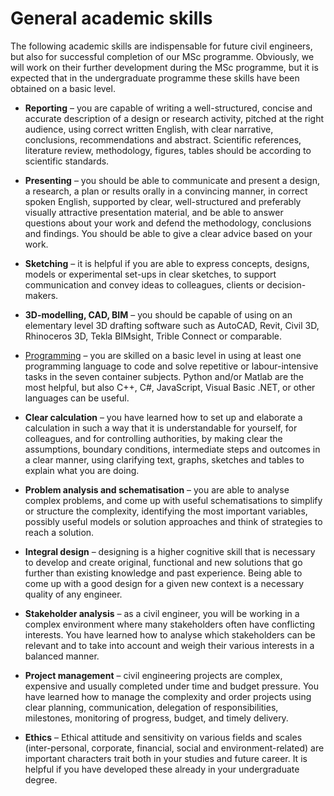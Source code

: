 # General academic skills

The following academic skills are indispensable for future civil engineers, but also for successful completion of our MSc programme. Obviously, we will work on their further development during the MSc programme, but it is expected that in the undergraduate programme these skills have been obtained on a basic level.

*  **Reporting** – you are capable of writing a well-structured, concise and accurate description of a design or research activity, pitched at the right audience, using correct written English, with clear narrative, conclusions, recommendations and abstract. Scientific references, literature review, methodology, figures, tables should be according to scientific standards.

*  **Presenting** – you should be able to communicate and present a design, a research, a plan or results orally in a convincing manner, in correct spoken English, supported by clear, well-structured and preferably visually attractive presentation material, and be able to answer questions about your work and defend the methodology, conclusions and findings. You should be able to give a clear advice based on your work.

*  **Sketching** – it is helpful if you are able to express concepts, designs, models or experimental set-ups in clear sketches, to support communication and convey ideas to colleagues, clients or decision-makers.

* **3D-modelling, CAD, BIM** – you should be capable of using on an elementary level 3D drafting software such as AutoCAD, Revit, Civil 3D, Rhinoceros 3D, Tekla BIMsight, Trible Connect or comparable. 

*  [Programming](/_Programming) – you are skilled on a basic level in using at least one programming language to code and solve repetitive or labour-intensive tasks in the seven container subjects. Python and/or Matlab are the most helpful, but also C++, C#, JavaScript, Visual Basic .NET, or other languages can be useful.

*  **Clear calculation** – you have learned how to set up and elaborate a calculation in such a way that it is understandable for yourself, for colleagues, and for controlling authorities, by making clear the assumptions, boundary conditions, intermediate steps and outcomes in a clear manner, using clarifying text, graphs, sketches and tables to explain what you are doing.

*  **Problem analysis and schematisation** – you are able to analyse complex problems, and come up with useful schematisations to simplify or structure the complexity, identifying the most important variables, possibly useful models or solution approaches and think of strategies to reach a solution.

*  **Integral design** – designing is a higher cognitive skill that is necessary to develop and create original, functional and new solutions that go further than existing knowledge and past experience. Being able to come up with a good design for a given new context is a necessary quality of any engineer.

*  **Stakeholder analysis** – as a civil engineer, you will be working in a complex environment where many stakeholders often have conflicting interests. You have learned how to analyse which stakeholders can be relevant and to take into account and weigh their various interests in a balanced manner.

*  **Project management** – civil engineering projects are complex, expensive and usually completed under time and budget pressure. You have learned how to manage the complexity and order projects using clear planning, communication, delegation of responsibilities, milestones, monitoring of progress, budget, and timely delivery.

*  **Ethics** – Ethical attitude and sensitivity on various fields and scales (inter-personal, corporate, financial, social and environment-related) are important characters trait both in your studies and future career. It is helpful if you have developed these already in your undergraduate degree.

